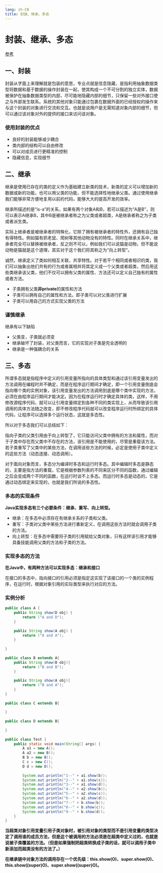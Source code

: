 ```yaml
---
lang: zh-CN
title: 封装、继承、多态
---
```

# 封装、继承、多态

[参考](https://blog.csdn.net/jianyuerensheng/article/details/51602015)

## 一、封装

封装从字面上来理解就是包装的意思，专业点就是信息隐藏，是指利用抽象数据类型将数据和基于数据的操作封装在一起，使其构成一个不可分割的独立实体，数据被保护在抽象数据类型的内部，尽可能地隐藏内部的细节，只保留一些对外接口使之与外部发生联系。系统的其他对象只能通过包裹在数据外面的已经授权的操作来与这个封装的对象进行交流和交互。也就是说用户是无需知道对象内部的细节，但可以通过该对象对外的提供的接口来访问该对象。

### 使用封装的优点

- 良好的封装能够减少耦合
- 类内部的结构可以自由修改
- 可以对成员进行更精准的控制
- 隐藏信息，实现细节

## 二、继承

继承是使用已存在的类的定义作为基础建立新类的技术，新类的定义可以增加新的数据或新的功能，也可以用父类的功能，但不能选择性地继承父类。通过使用继承我们能够非常方便地复用以前的代码，能够大大的提高开发的效率。

继承所描述的是“is-a”的关系，如果有两个对象A和B，若可以描述为“A是B”，则可以表示A继承B，其中B是被继承者称之为父类或者超类，A是继承者称之为子类或者派生类。

实际上继承者是被继承者的特殊化，它除了拥有被继承者的特性外，还拥有自己独有得特性。例如猫有抓老鼠、爬树等其他动物没有的特性。同时在继承关系中，继承者完全可以替换被继承者，反之则不可以，例如我们可以说猫是动物，但不能说动物是猫就是这个道理，其实对于这个我们将其称之为“向上转型”。

诚然，继承定义了类如何相互关联，共享特性。对于若干个相同或者相识的类，我们可以抽象出他们共有的行为或者属相并将其定义成一个父类或者超类，然后用这些类继承该父类，他们不仅可以拥有父类的属性、方法还可以定义自己独有的属性或者方法。

- 子类拥有父类**非private**的属性和方法
- 子类可以拥有自己的属性和方法，即子类可以对父类进行扩展
- 子类可以用自己的方式实现父类的方法

### 谨慎继承

继承有以下缺陷

- 父类变，子类就必须变
- 继承破坏了封装，对父类而言，它的实现对子类是完全透明的
- 继承是一种强耦合的关系

## 三、多态

所谓多态就是指程序中定义的引用变量所指向的具体类型和通过该引用变量发出的方法调用在编程时并不确定，而是在程序运行期间才确定，即一个引用变量倒底会指向哪个类的实例对象，该引用变量发出的方法调用到底是哪个类中实现的方法，必须在由程序运行期间才能决定。因为在程序运行时才确定具体的类，这样，不用修改源程序代码，就可以让引用变量绑定到各种不同的类实现上，从而导致该引用调用的具体方法随之改变，即不修改程序代码就可以改变程序运行时所绑定的具体代码，让程序可以选择多个运行状态，这就是多态性。

所以对于多态我们可以总结如下：

指向子类的父类引用由于向上转型了，它只能访问父类中拥有的方法和属性，而对于子类中存在而父类中不存在的方法，该引用是不能使用的，尽管是重载该方法。若子类重写了父类中的某些方法，在调用该些方法的时候，必定是使用子类中定义的这些方法（动态连接、动态调用）。

对于面向对象而言，多态分为编译时多态和运行时多态。其中编辑时多态是静态的，主要是指方法的重载，它是根据参数列表的不同来区分不同的函数，通过编辑之后会变成两个不同的函数，在运行时谈不上多态。而运行时多态是动态的，它是通过动态绑定来实现的，也就是我们所说的多态性。

### 多态的实现条件

**Java实现多态有三个必要条件：继承、重写、向上转型。**

- 继承：在多态中必须存在有继承关系的子类和父类。
- 重写：子类对父类中某些方法进行重新定义，在调用这些方法时就会调用子类的方法。
- 向上转型：在多态中需要将子类的引用赋给父类对象，只有这样该引用才能够具备技能调用父类的方法和子类的方法。

### 实现多态的方法

**在Java中，有两种方法可以实现多态：继承和接口**

在接口的多态中，指向接口的引用必须是指定这实现了该接口的一个类的实例程序，在运行时，根据对象引用的实际类型来执行对应的方法。


### 实例分析

```java
public class A {  
    public String show(D obj) {  
        return ("A and D");  
    }  
  
    public String show(A obj) {  
        return ("A and A");  
    }   
  
}  
  
public class B extends A{  
    public String show(B obj){  
        return ("B and B");  
    }  
  
    public String show(A obj){  
        return ("B and A");
    }   
}  
  
public class C extends B{  
  
}  
  
public class D extends B{  
  
}  
  
public class Test {  
    public static void main(String[] args) {  
        A a1 = new A();  
        A a2 = new B();  
        B b = new B();  
        C c = new C();  
        D d = new D();  
      
        System.out.println("1--" + a1.show(b));  
        System.out.println("2--" + a1.show(c));  
        System.out.println("3--" + a1.show(d));  
        System.out.println("4--" + a2.show(b));  
        System.out.println("5--" + a2.show(c));  
        System.out.println("6--" + a2.show(d));  
        System.out.println("7--" + b.show(b));  
        System.out.println("8--" + b.show(c));  
        System.out.println("9--" + b.show(d));    
    }  
}  
```


**当超类对象引用变量引用子类对象时，被引用对象的类型而不是引用变量的类型决定了调用谁的成员方法，但是这个被调用的方法必须是在超类中定义过的，也就是说被子类覆盖的方法。（但是如果强制把超类转换成子类的话，就可以调用子类中新添加而超类没有的方法了。）**

**在继承链中对象方法的调用存在一个优先级：this.show(O)、super.show(O)、this.show((super)O)、super.show((super)O)。**
